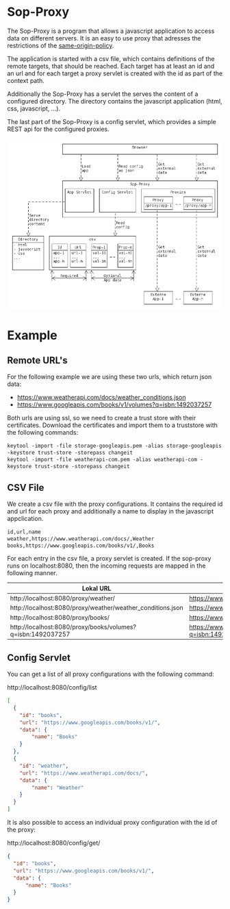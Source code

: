 # Sop-Proxy

The Sop-Proxy is a program that allows a javascript application to access 
data on different servers. It is an easy to use proxy that adresses the 
restrictions of the 
[same-origin-policy](https://en.wikipedia.org/wiki/Same-origin_policy).

The application is started with a csv file, which contains definitions of the
remote targets, that should be reached. Each target has at least an id and an
url and for each target a proxy servlet is created with the id as part of the
context path.

Additionally the Sop-Proxy has a servlet the serves the content of a configured
directory. The directory contains the javascript application (html, css, javascript, ...).

The last part of the Sop-Proxy is a config servlet, which provides a simple
REST api for the configured proxies.

![Sop-Proxy](resources/sop-proxy.png)

# Example
## Remote URL's
For the following example we are using these two urls, which return json data:

- https://www.weatherapi.com/docs/weather_conditions.json
- https://www.googleapis.com/books/v1/volumes?q=isbn:1492037257

Both urls are using ssl, so we need to create a trust store with their certificates.
Download the certificates and import them to a truststore with the following commands:

```
keytool -import -file storage-googleapis.pem -alias storage-googleapis -keystore trust-store -storepass changeit
keytool -import -file weatherapi-com.pem -alias weatherapi-com -keystore trust-store -storepass changeit
```

## CSV File
We create a csv file with the proxy configurations. It contains the required id and
url for each proxy and additionally a name to display in the javascript appclication.

```csv
id,url,name
weather,https://www.weatherapi.com/docs/,Weather
books,https://www.googleapis.com/books/v1/,Books
```

For each entry in the csv file, a proxy servlet is created. If the sop-proxy runs on
localhost:8080, then the incoming requests are mapped in the following manner.

|Lokal URL|Remote URL|
|---|---|
|http://localhost:8080/proxy/weather/|https://www.weatherapi.com/docs/|
|http://localhost:8080/proxy/weather/weather_conditions.json|https://www.weatherapi.com/docs/weather_conditions.json|
|http://localhost:8080/proxy/books/|https://www.googleapis.com/books/v1/|
|http://localhost:8080/proxy/books/volumes?q=isbn:1492037257|https://www.googleapis.com/books/v1/volumes?q=isbn:1492037257|


## Config Servlet

You can get a list of all proxy configurations with the following command:

http://localhost:8080/config/list

```json
[
  {
    "id": "books",
    "url": "https://www.googleapis.com/books/v1/",
    "data": {
        "name": "Books"
    }
  },
  {
    "id": "weather",
    "url": "https://www.weatherapi.com/docs/",
    "data": {
        "name": "Weather"
    }
  }
]
```

It is also possible to access an individual proxy configuration with the
id of the proxy:

http://localhost:8080/config/get/<id>

```json
{
  "id": "books",
  "url": "https://www.googleapis.com/books/v1/",
  "data": {
      "name": "Books"
  }
}
```

